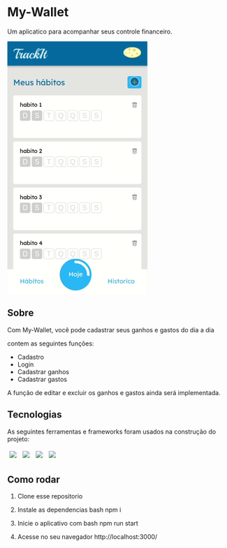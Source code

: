 # My-Wallet

Um aplicatico para acompanhar seus controle financeiro.

<img src="/src/assets/track-it-usage.gif" />

## Sobre

Com My-Wallet, você pode cadastrar seus ganhos e gastos do dia a dia 

contem as seguintes funções:
- Cadastro
- Login
- Cadastrar ganhos
- Cadastrar gastos

A função de editar e excluir os ganhos e gastos ainda será implementada.

## Tecnologias

As seguintes ferramentas e frameworks foram usados na construção do projeto:

<p>
  <img style='margin: 5px;' src='https://img.shields.io/badge/styled-components%20-%2320232a.svg?&style=for-the-badge&color=b8679e&logo=styled-   components&logoColor=%3a3a3a'>
  <img style='margin: 5px;' src='https://img.shields.io/badge/axios%20-%2320232a.svg?&style=for-the-badge&color=informational'>
  <img style='margin: 5px;' src="https://img.shields.io/badge/react-app%20-%2320232a.svg?&style=for-the-badge&color=60ddf9&logo=react&logoColor=%2361DAFB"/>
  <img style='margin: 5px;' src="https://img.shields.io/badge/react_route%20-%2320232a.svg?&style=for-the-badge&logo=react&logoColor=%2361DAFB"/>
</p>

## Como rodar

1. Clone esse repositorio

2. Instale as dependencias
bash
npm i

3. Inicie o aplicativo com
bash
npm run start

4. Acesse no seu navegador http://localhost:3000/

